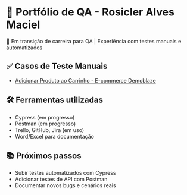 # 🧪 Portfólio de QA - Rosicler Alves Maciel

📍 Em transição de carreira para QA | Experiência com testes manuais e automatizados

## ✅ Casos de Teste Manuais

- [Adicionar Produto ao Carrinho - E-commerce Demoblaze](./Caso_de_Teste_QA_Manual_Rosicler.pdf)

## 🛠️ Ferramentas utilizadas

- Cypress (em progresso)
- Postman (em progresso)
- Trello, GitHub, Jira (em uso)
- Word/Excel para documentação

## 📚 Próximos passos

- Subir testes automatizados com Cypress
- Adicionar testes de API com Postman
- Documentar novos bugs e cenários reais
